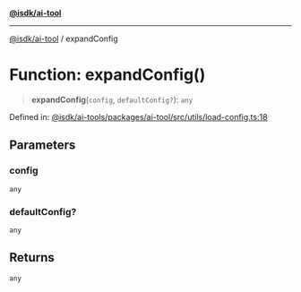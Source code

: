 [**@isdk/ai-tool**](../README.md)

***

[@isdk/ai-tool](../globals.md) / expandConfig

# Function: expandConfig()

> **expandConfig**(`config`, `defaultConfig?`): `any`

Defined in: [@isdk/ai-tools/packages/ai-tool/src/utils/load-config.ts:18](https://github.com/isdk/ai-tool.js/blob/fb1809b53cc75a30928176c26910792b6b8a96e1/src/utils/load-config.ts#L18)

## Parameters

### config

`any`

### defaultConfig?

`any`

## Returns

`any`
